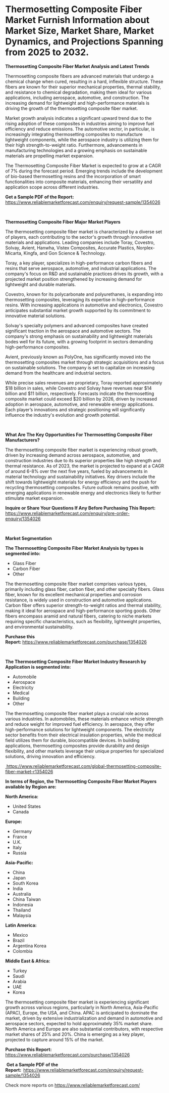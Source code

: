 <p><h1>Thermosetting Composite Fiber Market Furnish Information about Market Size, Market Share, Market Dynamics, and Projections Spanning from 2025 to 2032.</h1></p><p><strong>Thermosetting Composite Fiber Market Analysis and Latest Trends</strong></p>
<p><p>Thermosetting composite fibers are advanced materials that undergo a chemical change when cured, resulting in a hard, inflexible structure. These fibers are known for their superior mechanical properties, thermal stability, and resistance to chemical degradation, making them ideal for various applications, including aerospace, automotive, and construction. The increasing demand for lightweight and high-performance materials is driving the growth of the thermosetting composite fiber market.</p><p>Market growth analysis indicates a significant upward trend due to the rising adoption of these composites in industries aiming to improve fuel efficiency and reduce emissions. The automotive sector, in particular, is increasingly integrating thermosetting composites to manufacture lightweight components, while the aerospace industry is utilizing them for their high strength-to-weight ratio. Furthermore, advancements in manufacturing technologies and a growing emphasis on sustainable materials are propelling market expansion.</p><p>The Thermosetting Composite Fiber Market is expected to grow at a CAGR of 7% during the forecast period. Emerging trends include the development of bio-based thermosetting resins and the incorporation of smart functionalities into composite materials, enhancing their versatility and application scope across different industries.</p></p>
<p><strong>Get a Sample PDF of the Report:&nbsp;</strong> <a href="https://www.reliablemarketforecast.com/enquiry/request-sample/1354026?utm_campaign=3029&utm_medium=2&utm_source=Github&utm_content=ia&utm_term=03042025&utm_id=thermosetting-composite-fiber">https://www.reliablemarketforecast.com/enquiry/request-sample/1354026</a></p>
<p>&nbsp;</p>
<p><strong>Thermosetting Composite Fiber Major Market Players</strong></p>
<p><p>The thermosetting composite fiber market is characterized by a diverse set of players, each contributing to the sector's growth through innovative materials and applications. Leading companies include Toray, Covestro, Solvay, Avient, Hanwha, Vistex Composites, Accurate Plastics, Norplex-Micarta, Kingfa, and Gon Science & Technology. </p><p>Toray, a key player, specializes in high-performance carbon fibers and resins that serve aerospace, automotive, and industrial applications. The company's focus on R&D and sustainable practices drives its growth, with a projected market position strengthened by increasing demand for lightweight and durable materials.</p><p>Covestro, known for its polycarbonate and polyurethanes, is expanding into thermosetting composites, leveraging its expertise in high-performance resins. With increasing applications in automotive and electronics, Covestro anticipates substantial market growth supported by its commitment to innovative material solutions.</p><p>Solvay's specialty polymers and advanced composites have created significant traction in the aerospace and automotive sectors. The company's strong emphasis on sustainability and lightweight materials bodes well for its future, with a growing footprint in sectors demanding high-performance composites.</p><p>Avient, previously known as PolyOne, has significantly moved into the thermosetting composites market through strategic acquisitions and a focus on sustainable solutions. The company is set to capitalize on increasing demand from the healthcare and industrial sectors.</p><p>While precise sales revenues are proprietary, Toray reported approximately $18 billion in sales, while Covestro and Solvay have revenues near $14 billion and $11 billion, respectively. Forecasts indicate the thermosetting composite market could exceed $20 billion by 2026, driven by increased adoption in aerospace, automotive, and renewable energy applications. Each player’s innovations and strategic positioning will significantly influence the industry's evolution and growth potential.</p></p>
<p>&nbsp;</p>
<p><strong>What Are The Key Opportunities For Thermosetting Composite Fiber Manufacturers?</strong></p>
<p><p>The thermosetting composite fiber market is experiencing robust growth, driven by increasing demand across aerospace, automotive, and construction industries due to its superior properties like high strength and thermal resistance. As of 2023, the market is projected to expand at a CAGR of around 6-8% over the next five years, fueled by advancements in material technology and sustainability initiatives. Key drivers include the shift towards lightweight materials for energy efficiency and the push for recycling thermosetting composites. Future outlook remains positive, with emerging applications in renewable energy and electronics likely to further stimulate market expansion.</p></p>
<p><strong>Inquire or Share Your Questions If Any Before Purchasing This Report:</strong> <a href="https://www.reliablemarketforecast.com/enquiry/pre-order-enquiry/1354026?utm_campaign=3029&utm_medium=2&utm_source=Github&utm_content=ia&utm_term=03042025&utm_id=thermosetting-composite-fiber">https://www.reliablemarketforecast.com/enquiry/pre-order-enquiry/1354026</a></p>
<p>&nbsp;</p>
<p><strong>Market Segmentation</strong></p>
<p><strong>The Thermosetting Composite Fiber Market Analysis by types is segmented into:</strong></p>
<p><ul><li>Glass Fiber</li><li>Carbon Fiber</li><li>Other</li></ul></p>
<p><p>The thermosetting composite fiber market comprises various types, primarily including glass fiber, carbon fiber, and other specialty fibers. Glass fiber, known for its excellent mechanical properties and corrosion resistance, is widely used in construction and automotive applications. Carbon fiber offers superior strength-to-weight ratios and thermal stability, making it ideal for aerospace and high-performance sporting goods. Other fibers encompass aramid and natural fibers, catering to niche markets requiring specific characteristics, such as flexibility, lightweight properties, and environmental sustainability.</p></p>
<p><strong>Purchase this Report:&nbsp;</strong><a href="https://www.reliablemarketforecast.com/purchase/1354026?utm_campaign=3029&utm_medium=2&utm_source=Github&utm_content=ia&utm_term=03042025&utm_id=thermosetting-composite-fiber">https://www.reliablemarketforecast.com/purchase/1354026</a></p>
<p>&nbsp;</p>
<p><strong>The Thermosetting Composite Fiber Market Industry Research by Application is segmented into:</strong></p>
<p><ul><li>Automobile</li><li>Aerospace</li><li>Electricity</li><li>Medical</li><li>Building</li><li>Other</li></ul></p>
<p><p>The thermosetting composite fiber market plays a crucial role across various industries. In automobiles, these materials enhance vehicle strength and reduce weight for improved fuel efficiency. In aerospace, they offer high-performance solutions for lightweight components. The electricity sector benefits from their electrical insulation properties, while the medical field utilizes them for durable, biocompatible devices. In building applications, thermosetting composites provide durability and design flexibility, and other markets leverage their unique properties for specialized solutions, driving innovation and efficiency.</p></p>
<p><a href="https://www.reliablemarketforecast.com/global-thermosetting-composite-fiber-market-r1354026?utm_campaign=3029&utm_medium=2&utm_source=Github&utm_content=ia&utm_term=03042025&utm_id=thermosetting-composite-fiber">&nbsp;https://www.reliablemarketforecast.com/global-thermosetting-composite-fiber-market-r1354026</a></p>
<p><strong>In terms of Region, the Thermosetting Composite Fiber Market Players available by Region are:</strong></p>
<p>
    <p> <strong> North America: </strong>
        <ul>
            <li>United States</li>
            <li>Canada</li>
        </ul>
        </p> 
    <p> <strong> Europe: </strong>
        <ul>
            <li>Germany</li>
            <li>France</li>
            <li>U.K.</li>
            <li>Italy</li>
            <li>Russia</li>
        </ul>
        </p> 
    <p> <strong> Asia-Pacific: </strong>
        <ul>
            <li>China</li>
            <li>Japan</li>
            <li>South Korea</li>
            <li>India</li>
            <li>Australia</li>
            <li>China Taiwan</li>
            <li>Indonesia</li>
            <li>Thailand</li>
            <li>Malaysia</li>
        </ul>
        </p> 
    <p> <strong> Latin America: </strong>
        <ul>
            <li>Mexico</li>
            <li>Brazil</li>
            <li>Argentina Korea</li>
            <li>Colombia</li>
        </ul>
        </p> 
    <p> <strong> Middle East & Africa: </strong>
        <ul>
            <li>Turkey</li>
            <li>Saudi</li>
            <li>Arabia</li>
            <li>UAE</li>
            <li>Korea</li>
        </ul>
    </p>
    </p>
<p><p>The thermosetting composite fiber market is experiencing significant growth across various regions, particularly in North America, Asia-Pacific (APAC), Europe, the USA, and China. APAC is anticipated to dominate the market, driven by extensive industrialization and demand in automotive and aerospace sectors, expected to hold approximately 35% market share. North America and Europe are also substantial contributors, with respective market shares of 25% and 20%. China is emerging as a key player, projected to capture around 15% of the market.</p></p>
<p><strong>Purchase this Report: </strong><a href="https://www.reliablemarketforecast.com/purchase/1354026?utm_campaign=3029&utm_medium=2&utm_source=Github&utm_content=ia&utm_term=03042025&utm_id=thermosetting-composite-fiber">https://www.reliablemarketforecast.com/purchase/1354026</a></p>
<p>&nbsp;<strong>Get a Sample PDF of the Report:&nbsp;&nbsp;</strong><a href="https://www.reliablemarketforecast.com/enquiry/request-sample/1354026?utm_campaign=3029&utm_medium=2&utm_source=Github&utm_content=ia&utm_term=03042025&utm_id=thermosetting-composite-fiber">https://www.reliablemarketforecast.com/enquiry/request-sample/1354026</a></p>
<p><strong></strong></p>
<p>Check more reports on <a href="https://www.reliablemarketforecast.com/?utm_campaign=3029&utm_medium=2&utm_source=Github&utm_content=ia&utm_term=03042025&utm_id=thermosetting-composite-fiber">https://www.reliablemarketforecast.com/</a></p>